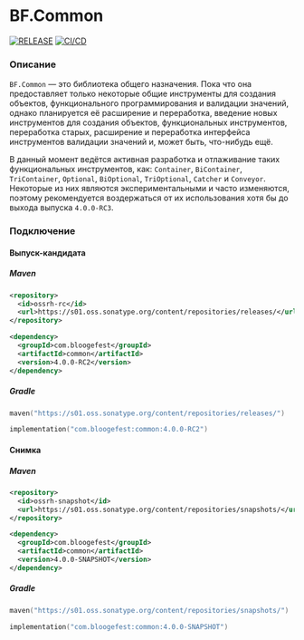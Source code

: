 # BF.Common

[![RELEASE](https://img.shields.io/github/v/release/Bloogefest/BF.Common?style=for-the-badge)](https://github.com/Bloogefest/BF.Common/releases/latest)
[![CI/CD](https://img.shields.io/github/actions/workflow/status/Bloogefest/BF.Common/master.yml?label=CI%2FCD&style=for-the-badge)](https://github.com/Bloogefest/BF.Common/actions/workflows/master.yml)

### Описание

`BF.Common` — это библиотека общего назначения. Пока что она предоставляет только некоторые общие инструменты для
создания объектов, функционального программирования и валидации значений, однако планируется её расширение и
переработка, введение новых инструментов для создания объектов, функциональных инструментов, переработка старых,
расширение и переработка интерфейса инструментов валидации значений и, может быть, что-нибудь ещё.

В данный момент ведётся активная разработка и отлаживание таких функциональных инструментов, как: `Container`,
`BiContainer`, `TriContainer`, `Optional`, `BiOptional`, `TriOptional`, `Catcher` и `Conveyor`. Некоторые из них
являются экспериментальными и часто изменяются, поэтому рекомендуется воздержаться от их использования хотя бы до выхода
выпуска `4.0.0-RC3`.

### Подключение

#### Выпуск-кандидата

##### Maven

```xml
<repository>
  <id>ossrh-rc</id>
  <url>https://s01.oss.sonatype.org/content/repositories/releases/</url>
</repository>
```

```xml
<dependency>
  <groupId>com.bloogefest</groupId>
  <artifactId>common</artifactId>
  <version>4.0.0-RC2</version>
</dependency>
```

##### Gradle

```kotlin
maven("https://s01.oss.sonatype.org/content/repositories/releases/")
```

```kotlin
implementation("com.bloogefest:common:4.0.0-RC2")
```

#### Снимка

##### Maven

```xml
<repository>
  <id>ossrh-snapshot</id>
  <url>https://s01.oss.sonatype.org/content/repositories/snapshots/</url>
</repository>
```

```xml
<dependency>
  <groupId>com.bloogefest</groupId>
  <artifactId>common</artifactId>
  <version>4.0.0-SNAPSHOT</version>
</dependency>
```

##### Gradle

```kotlin
maven("https://s01.oss.sonatype.org/content/repositories/snapshots/")
```

```kotlin
implementation("com.bloogefest:common:4.0.0-SNAPSHOT")
```
